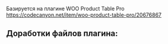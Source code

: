Базируется на плагине WOO Product Table Pro https://codecanyon.net/item/woo-product-table-pro/20676867

<h2>Доработки файлов плагина:</h2>